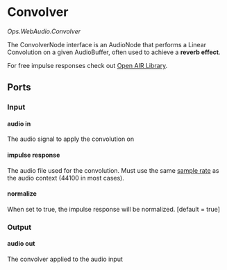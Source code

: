 # Convolver

*Ops.WebAudio.Convolver*  

The ConvolverNode interface is an AudioNode that performs a Linear Convolution on a given AudioBuffer, often used to achieve a **reverb effect**.

For free impulse responses check out [Open AIR Library](http://www.openairlib.net/).

## Ports

### Input

#### audio in

The audio signal to apply the convolution on

#### impulse response

The audio file used for the convolution. Must use the same [sample rate](https://developer.mozilla.org/de/docs/Web/API/AudioContext/sampleRate) as the audio context (44100 in most cases).

#### normalize

When set to true, the impulse response will be normalized.  [default = true]

### Output

#### audio out

The convolver applied to the audio input